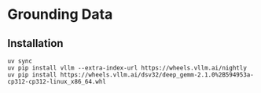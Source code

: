 # Grounding Data

## Installation

```
uv sync
uv pip install vllm --extra-index-url https://wheels.vllm.ai/nightly
uv pip install https://wheels.vllm.ai/dsv32/deep_gemm-2.1.0%2B594953a-cp312-cp312-linux_x86_64.whl
```